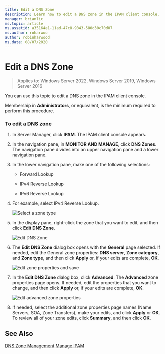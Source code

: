 ```yaml
---
title: Edit a DNS Zone
description: Learn how to edit a DNS zone in the IPAM client console.
manager: brianlic
ms.topic: article
ms.assetid: a35164e1-11ad-47c8-9843-580d30c70d07
ms.author: roharwoo
author: robinharwood
ms.date: 08/07/2020
---
```

# Edit a DNS Zone

>Applies to: Windows Server 2022, Windows Server 2019, Windows Server 2016

You can use this topic to edit a DNS zone in the IPAM client console.

Membership in **Administrators**, or equivalent, is the minimum required to perform this procedure.

### To edit a DNS zone

1.  In Server Manager, click **IPAM**. The IPAM client console appears.

2.  In the navigation pane, in **MONITOR AND MANAGE**, click **DNS Zones**. The navigation pane divides into an upper navigation pane and a lower navigation pane.

3.  In the lower navigation pane, make one of the following selections:

    -   Forward Lookup

    -   IPv4 Reverse Lookup

    -   IPv6 Reverse Lookup

4.  For example, select IPv4 Reverse Lookup.

    ![Select a zone type](../../media/Edit-a-DNS-Zone/ipam_EditZone_01.jpg)

5.  In the display pane, right-click the zone that you want to edit, and then click **Edit DNS Zone**.

    ![Edit DNS Zone](../../media/Edit-a-DNS-Zone/ipam_EditZone_02.jpg)

6.  The **Edit DNS Zone** dialog box opens with the **General** page selected. If needed, edit the General zone properties: **DNS server**, **Zone category**, and **Zone type**, and then click **Apply** or, if your edits are complete, **OK**.

    ![Edit zone properties and save](../../media/Edit-a-DNS-Zone/ipam_EditZone_03a.jpg)

7.  In the **Edit DNS Zone** dialog box, click **Advanced**. The **Advanced** zone properties page opens. If needed, edit the properties that you want to change, and then click **Apply** or, if your edits are complete, **OK**.

    ![Edit advanced zone properties](../../media/Edit-a-DNS-Zone/ipam_EditZone_04a.jpg)

8.  If needed, select the additional zone properties page names (Name Servers, SOA, Zone Transfers), make your edits, and click **Apply** or **OK**. To review all of your zone edits, click **Summary**, and then click **OK**.

## See Also
[DNS Zone Management](DNS-Zone-Management.md)
[Manage IPAM](Manage-IPAM.md)



